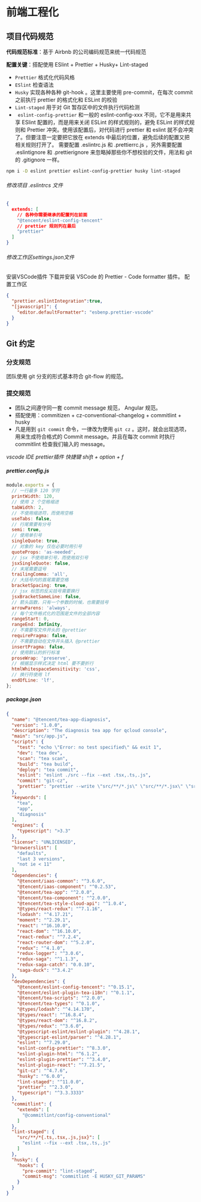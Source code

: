 <TitleList></TitleList>

# 前端工程化

## 项目代码规范
**代码规范标准**：基于 Airbnb 的公司编码规范来统一代码规范  

**配置关键**：搭配使用 ESlint + Prettier + Husky+ Lint-staged  

- `Prettier` 格式化代码风格
- `ESlint` 检查语法
- `Husky` 实现各种各种 git-hook 。这里主要使用 pre-commit，在每次 commit 之前执行 prettier 的格式化和 ESLint 的校验
- `Lint-staged` 用于对 Git 暂存区中的文件执行代码检测
- ` eslint-config-prettier` 和一般的 eslint-config-xxx 不同，它不是用来共享 ESlint 配置的，而是用来关闭 ESLint 的样式规则的，避免 ESLint 的样式规则和 Prettier 冲突。使用该配置后，对代码进行 prettier 和 eslint 就不会冲突了。但要注意一定要把它放在 extends 中最后的位置，避免后续的配置又把相关规则打开了。 需要配置 .eslintrc.js 和 .prettierrc.js ，另外需要配置 .eslintignore 和 .prettierignore 来忽略掉那些你不想校验的文件，用法和 git 的 .gitignore 一样。

```bash
npm i -D eslint prettier eslint-config-prettier husky lint-staged
```
###### 修改项目 .eslintrcs 文件
```json
{
  extends: [
    // 各种你需要继承的配置列在前面
    "@tencent/eslint-config-tencent"
    // prettier 规则列在最后
    "prettier"
  ]
}
```   
###### 修改工作区settings.json文件
安装VSCode插件 下载并安装 VSCode 的 Prettier - Code formatter 插件。 配置工作区
```json
{
  "prettier.eslintIntegration":true,
  "[javascript]": {
    "editor.defaultFormatter": "esbenp.prettier-vscode"
  }
}
```
## Git 约定

### 分支规范
团队使用 git 分支的形式基本符合 git-flow 的规范。
### 提交规范
- 团队之间遵守同一套 commit message 规范， Angular 规范。
- 搭配使用：commitizen + cz-conventional-changelog + commitlint + husky
- 凡是用到 `git commit` 命令，一律改为使用 `git cz` 。这时，就会出现选项，用来生成符合格式的 Commit message。并且在每次 commit 时执行 commitlint 检查我们输入的 message。

*vscode IDE prettier插件 快捷键  shift + option + f*
##### prettier.config.js
```js
module.exports = {
  // 一行最多 120 字符
  printWidth: 120,
  // 使用 2 个空格缩进
  tabWidth: 2,
  // 不使用缩进符，而使用空格
  useTabs: false,
  // 行尾需要有分号
  semi: true,
  // 使用单引号
  singleQuote: true,
  // 对象的 key 仅在必要时用引号
  quoteProps: 'as-needed',
  // jsx 不使用单引号，而使用双引号
  jsxSingleQuote: false,
  // 末尾需要逗号
  trailingComma: 'all',
  // 大括号内的首尾需要空格
  bracketSpacing: true,
  // jsx 标签的反尖括号需要换行
  jsxBracketSameLine: false,
  // 箭头函数，只有一个参数的时候，也需要括号
  arrowParens: 'always',
  // 每个文件格式化的范围是文件的全部内容
  rangeStart: 0,
  rangeEnd: Infinity,
  // 不需要写文件开头的 @prettier
  requirePragma: false,
  // 不需要自动在文件开头插入 @prettier
  insertPragma: false,
  // 使用默认的折行标准
  proseWrap: 'preserve',
  // 根据显示样式决定 html 要不要折行
  htmlWhitespaceSensitivity: 'css',
  // 换行符使用 lf
  endOfLine: 'lf',
};
```
##### package.json
```json
{
  "name": "@tencent/tea-app-diagnosis",
  "version": "1.0.0",
  "description": "The diagnosis tea app for qcloud console",
  "main": "src/app.js",
  "scripts": {
    "test": "echo \"Error: no test specified\" && exit 1",
    "dev": "tea dev",
    "scan": "tea scan",
    "build": "tea build",
    "deploy": "tea commit",
    "eslint": "eslint ./src --fix --ext .tsx,.ts,.js",
    "commit": "git-cz",
    "prettier": "prettier --write \"src/**/*.js\" \"src/**/*.jsx\" \"src/**/*.ts\" \"src/**/*.tsx\""
  },
  "keywords": [
    "tea",
    "app",
    "diagnosis"
  ],
  "engines": {
    "typescript": ">3.3"
  },
  "license": "UNLICENSED",
  "browserslist": [
    "defaults",
    "last 3 versions",
    "not ie < 11"
  ],
  "dependencies": {
    "@tencent/iaas-common": "^3.6.0",
    "@tencent/iaas-component": "^0.2.53",
    "@tencent/tea-app": "^2.0.0",
    "@tencent/tea-component": "^2.0.0",
    "@tencent/tea-style-cloud-api": "^1.0.4",
    "@types/react-redux": "^7.1.16",
    "lodash": "^4.17.21",
    "moment": "^2.29.1",
    "react": "^16.10.0",
    "react-dom": "^16.10.0",
    "react-redux": "^7.2.4",
    "react-router-dom": "^5.2.0",
    "redux": "^4.1.0",
    "redux-logger": "^3.0.6",
    "redux-saga": "^1.1.3",
    "redux-saga-catch": "0.0.10",
    "saga-duck": "^3.4.2"
  },
  "devDependencies": {
    "@tencent/eslint-config-tencent": "^0.15.1",
    "@tencent/eslint-plugin-tea-i18n": "^0.1.1",
    "@tencent/tea-scripts": "^2.0.0",
    "@tencent/tea-types": "^0.1.0",
    "@types/lodash": "^4.14.170",
    "@types/react": "^16.8.4",
    "@types/react-dom": "^16.8.2",
    "@types/redux": "^3.6.0",
    "@typescript-eslint/eslint-plugin": "^4.28.1",
    "@typescript-eslint/parser": "^4.28.1",
    "eslint": "^7.29.0",
    "eslint-config-prettier": "^8.3.0",
    "eslint-plugin-html": "^6.1.2",
    "eslint-plugin-prettier": "^3.4.0",
    "eslint-plugin-react": "^7.21.5",
    "git-cz": "^4.7.6",
    "husky": "^6.0.0",
    "lint-staged": "^11.0.0",
    "prettier": "^2.3.0",
    "typescript": "^3.3.3333"
  },
  "commitlint": {
    "extends": [
      "@commitlint/config-conventional"
    ]
  },
  "lint-staged": {
    "src/**/*{.ts,.tsx,.js,jsx}": [
      "eslint --fix --ext .tsx,.ts,.js"
    ]
  },
  "husky": {
    "hooks": {
      "pre-commit": "lint-staged",
      "commit-msg": "commitlint -E HUSKY_GIT_PARAMS"
    }
  }
}
```